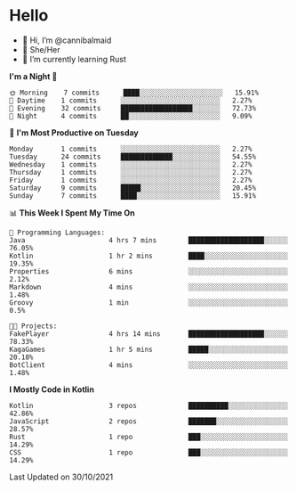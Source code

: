 # Hello
- 👋 Hi, I’m @cannibalmaid
- 👀 She/Her
- 🌱 I’m currently learning Rust

<!--START_SECTION:waka-->
**I'm a Night 🦉** 

```text
🌞 Morning    7 commits      ████░░░░░░░░░░░░░░░░░░░░░   15.91% 
🌆 Daytime    1 commits      ░░░░░░░░░░░░░░░░░░░░░░░░░   2.27% 
🌃 Evening    32 commits     ██████████████████░░░░░░░   72.73% 
🌙 Night      4 commits      ██░░░░░░░░░░░░░░░░░░░░░░░   9.09%

```
📅 **I'm Most Productive on Tuesday** 

```text
Monday       1 commits      ░░░░░░░░░░░░░░░░░░░░░░░░░   2.27% 
Tuesday      24 commits     █████████████░░░░░░░░░░░░   54.55% 
Wednesday    1 commits      ░░░░░░░░░░░░░░░░░░░░░░░░░   2.27% 
Thursday     1 commits      ░░░░░░░░░░░░░░░░░░░░░░░░░   2.27% 
Friday       1 commits      ░░░░░░░░░░░░░░░░░░░░░░░░░   2.27% 
Saturday     9 commits      █████░░░░░░░░░░░░░░░░░░░░   20.45% 
Sunday       7 commits      ████░░░░░░░░░░░░░░░░░░░░░   15.91%

```


📊 **This Week I Spent My Time On** 

```text
💬 Programming Languages: 
Java                     4 hrs 7 mins        ███████████████████░░░░░░   76.05% 
Kotlin                   1 hr 2 mins         ████░░░░░░░░░░░░░░░░░░░░░   19.35% 
Properties               6 mins              ░░░░░░░░░░░░░░░░░░░░░░░░░   2.12% 
Markdown                 4 mins              ░░░░░░░░░░░░░░░░░░░░░░░░░   1.48% 
Groovy                   1 min               ░░░░░░░░░░░░░░░░░░░░░░░░░   0.5%

🐱‍💻 Projects: 
FakePlayer               4 hrs 14 mins       ███████████████████░░░░░░   78.33% 
KagaGames                1 hr 5 mins         █████░░░░░░░░░░░░░░░░░░░░   20.18% 
BotClient                4 mins              ░░░░░░░░░░░░░░░░░░░░░░░░░   1.48%

```

**I Mostly Code in Kotlin** 

```text
Kotlin                   3 repos             ██████████░░░░░░░░░░░░░░░   42.86% 
JavaScript               2 repos             ███████░░░░░░░░░░░░░░░░░░   28.57% 
Rust                     1 repo              ███░░░░░░░░░░░░░░░░░░░░░░   14.29% 
CSS                      1 repo              ███░░░░░░░░░░░░░░░░░░░░░░   14.29%

```



 Last Updated on 30/10/2021
<!--END_SECTION:waka-->

